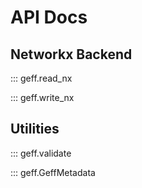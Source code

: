 # API Docs

## Networkx Backend

::: geff.read_nx

::: geff.write_nx

## Utilities

::: geff.validate

::: geff.GeffMetadata